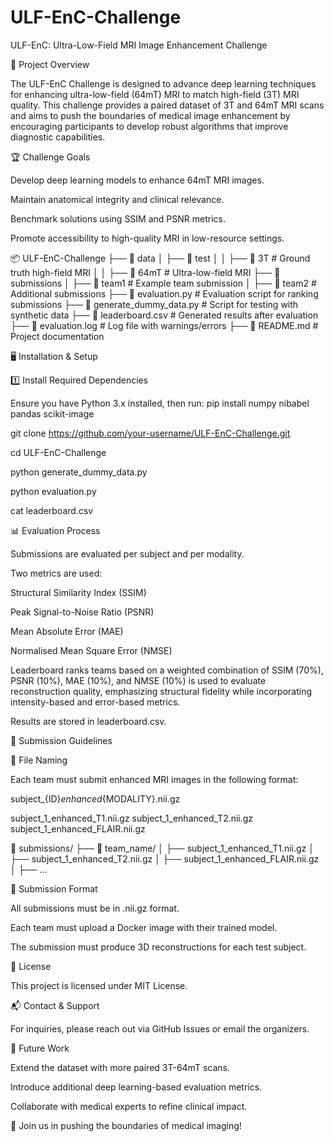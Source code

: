 # ULF-EnC-Challenge
ULF-EnC: Ultra-Low-Field MRI Image Enhancement Challenge

📌 Project Overview

The ULF-EnC Challenge is designed to advance deep learning techniques for enhancing ultra-low-field (64mT) MRI to match high-field (3T) MRI quality. This challenge provides a paired dataset of 3T and 64mT MRI scans and aims to push the boundaries of medical image enhancement by encouraging participants to develop robust algorithms that improve diagnostic capabilities.

🏆 Challenge Goals

Develop deep learning models to enhance 64mT MRI images.

Maintain anatomical integrity and clinical relevance.

Benchmark solutions using SSIM and PSNR metrics.

Promote accessibility to high-quality MRI in low-resource settings.

📦 ULF-EnC-Challenge
├── 📂 data
│   ├── 📂 test
│   │   ├── 📂 3T # Ground truth high-field MRI
│   │   ├── 📂 64mT # Ultra-low-field MRI
├── 📂 submissions
│   ├── 📂 team1  # Example team submission
│   ├── 📂 team2  # Additional submissions
├── 📜 evaluation.py  # Evaluation script for ranking submissions
├── 📜 generate_dummy_data.py  # Script for testing with synthetic data
├── 📜 leaderboard.csv  # Generated results after evaluation
├── 📜 evaluation.log  # Log file with warnings/errors
├── 📜 README.md  # Project documentation

🖥️ Installation & Setup

1️⃣ Install Required Dependencies

Ensure you have Python 3.x installed, then run:
pip install numpy nibabel pandas scikit-image

git clone https://github.com/your-username/ULF-EnC-Challenge.git

cd ULF-EnC-Challenge

python generate_dummy_data.py

python evaluation.py

cat leaderboard.csv

📊 Evaluation Process

Submissions are evaluated per subject and per modality.

Two metrics are used:

Structural Similarity Index (SSIM)

Peak Signal-to-Noise Ratio (PSNR)

Mean Absolute Error (MAE)

Normalised Mean Square Error (NMSE)

Leaderboard ranks teams based on a weighted combination of SSIM (70%), PSNR (10%), MAE (10%), and NMSE (10%) is used to evaluate reconstruction quality, emphasizing structural fidelity while incorporating intensity-based and error-based metrics.

Results are stored in leaderboard.csv.

🚀 Submission Guidelines

🔹 File Naming

Each team must submit enhanced MRI images in the following format:

subject_{ID}_enhanced_{MODALITY}.nii.gz

subject_1_enhanced_T1.nii.gz
subject_1_enhanced_T2.nii.gz
subject_1_enhanced_FLAIR.nii.gz

📂 submissions/
    ├── 📂 team_name/
    │   ├── subject_1_enhanced_T1.nii.gz
    │   ├── subject_1_enhanced_T2.nii.gz
    │   ├── subject_1_enhanced_FLAIR.nii.gz
    │   ├── ...

🔹 Submission Format

All submissions must be in .nii.gz format.

Each team must upload a Docker image with their trained model.

The submission must produce 3D reconstructions for each test subject.

📜 License

This project is licensed under MIT License.

📬 Contact & Support

For inquiries, please reach out via GitHub Issues or email the organizers.

🎯 Future Work

Extend the dataset with more paired 3T-64mT scans.

Introduce additional deep learning-based evaluation metrics.

Collaborate with medical experts to refine clinical impact.

🚀 Join us in pushing the boundaries of medical imaging!

